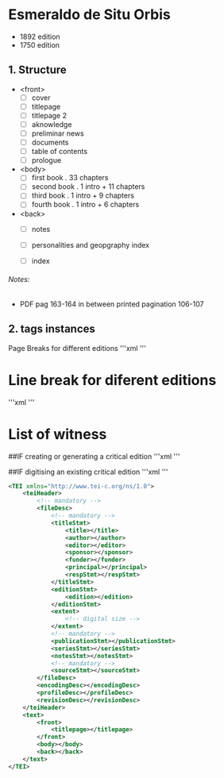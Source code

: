 # Esmeraldo de Situ Orbis

* 1892 edition
* 1750 edition

## 1. Structure

- &lt;front&gt; <!-- TODO MM: verificar termos tags do <front> -->
    - [ ] cover
    - [ ] titlepage
    - [ ] titlepage 2
    - [ ] aknowledge
    - [ ] preliminar news
    - [ ] documents
    - [ ] table of contents
    - [ ] prologue
- &lt;body&gt;
    - [ ] first book . 33 chapters
    - [ ] second book . 1 intro +  11 chapters
    - [ ] third book . 1 intro + 9 chapters
    - [ ] fourth book . 1 intro + 6 chapters
- &lt;back&gt;
    - [ ] notes
    - [ ] personalities and geopgraphy index
    - [ ] index


###### Notes:
* PDF pag 163-164 in between printed pagination 106-107

## 2. tags instances

Page Breaks for different editions
'''xml
<pb n="001" edRef="#idEdition"/>
'''

# Line break for diferent editions
'''xml
<lb n="001" edRef="#idEdition"/>
'''

# List of witness
##IF creating or generating a critical edition
'''xml
<sourceDesc>
    <listWit></listWit>
</sourceDesc>
'''

##IF digitising an existing critical edition
'''xml
<text>
    <front>
        <listWit></listWit>
    </front>
</text>
'''

```xml
<TEI xmlns="http://www.tei-c.org/ns/1.0">
    <teiHeader>
        <!-- mandatory -->
        <fileDesc>
            <!-- mandatory -->
            <titleStmt>
                <title></title>
                <author></author>
                <editor></editor>
                <sponsor></sponsor>
                <funder></funder>
                <principal></principal>
                <respStmt></respStmt>
            </titleStmt>
            <editionStmt>
                <edition></edition>
            </editionStmt>
            <extent>
                <!-- digital size -->
            </extent>
            <!-- mandatory -->
            <publicationStmt></publicationStmt>
            <seriesStmt></seriesStmt>
            <notesStmt></notesStmt>
            <!-- mandatory -->
            <sourceStmt></sourceStmt>
        </fileDesc>
        <encodingDesc></encodingDesc>
        <profileDesc></profileDesc>
        <revisionDesc></revisionDesc>
    </teiHeader>
    <text>
        <front>
            <titlepage></titlepage>
        </front>
        <body></body>
        <back></back>
    </text>
</TEI>
```
